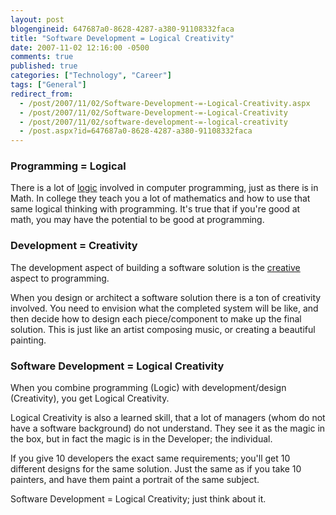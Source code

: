 ```yaml
---
layout: post
blogengineid: 647687a0-8628-4287-a380-91108332faca
title: "Software Development = Logical Creativity"
date: 2007-11-02 12:16:00 -0500
comments: true
published: true
categories: ["Technology", "Career"]
tags: ["General"]
redirect_from: 
  - /post/2007/11/02/Software-Development-=-Logical-Creativity.aspx
  - /post/2007/11/02/Software-Development-=-Logical-Creativity
  - /post/2007/11/02/software-development-=-logical-creativity
  - /post.aspx?id=647687a0-8628-4287-a380-91108332faca
---
```

<!-- more -->
<H3>Programming = Logical</H3>

There is a lot of <A href="http://en.wikipedia.org/wiki/Logic">logic</A> involved in computer programming, just as there is in Math. In college they teach you a lot of mathematics and how to use that same logical thinking with programming. It's true that if you're good at math, you may have the potential to be good at programming.
<H3>Development = Creativity</H3>

The development aspect of building a software solution is the <A href="http://en.wikipedia.org/wiki/Creativity">creative</A> aspect to programming.

When you design or architect a software solution there is a ton of creativity involved. You need to envision what the completed system will be like, and then decide how to design each piece/component to make up the final solution. This is just like an artist composing music, or creating a beautiful painting.
<H3>Software Development = Logical Creativity</H3>

When you combine programming (Logic) with development/design (Creativity), you get Logical Creativity.

Logical Creativity is also a learned skill, that a lot of managers (whom do not have a software background) do not understand. They see it as the magic in the box, but in fact the magic is in the Developer; the individual.

If you give 10 developers the exact same requirements; you'll get 10 different designs for the same solution. Just the same as if you take 10 painters, and have them paint a portrait of the same subject.

Software Development = Logical Creativity; just think about it.

 

